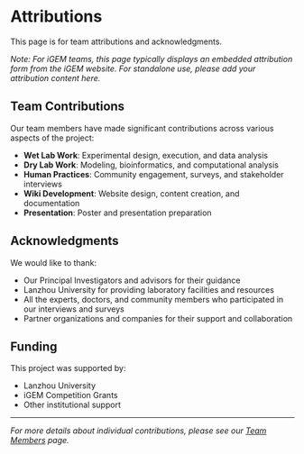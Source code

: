 # Attributions

This page is for team attributions and acknowledgments.

*Note: For iGEM teams, this page typically displays an embedded attribution form from the iGEM website. For standalone use, please add your attribution content here.*

## Team Contributions

Our team members have made significant contributions across various aspects of the project:

- **Wet Lab Work**: Experimental design, execution, and data analysis
- **Dry Lab Work**: Modeling, bioinformatics, and computational analysis  
- **Human Practices**: Community engagement, surveys, and stakeholder interviews
- **Wiki Development**: Website design, content creation, and documentation
- **Presentation**: Poster and presentation preparation

## Acknowledgments

We would like to thank:

- Our Principal Investigators and advisors for their guidance
- Lanzhou University for providing laboratory facilities and resources
- All the experts, doctors, and community members who participated in our interviews and surveys
- Partner organizations and companies for their support and collaboration

## Funding

This project was supported by:

- Lanzhou University
- iGEM Competition Grants
- Other institutional support

---

*For more details about individual contributions, please see our [Team Members](members.md) page.*

